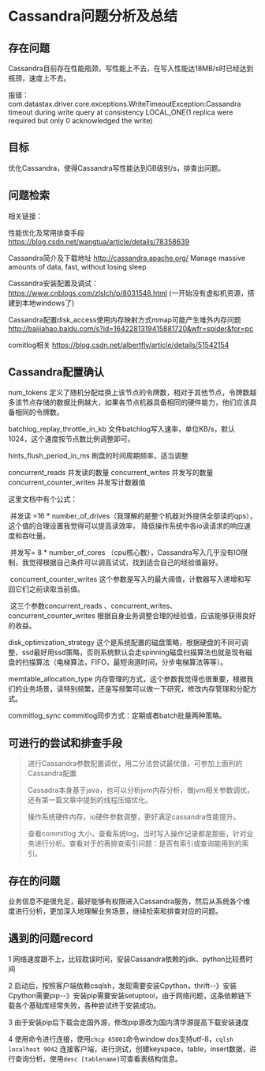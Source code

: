 # Cassandra问题分析及总结



## 存在问题

Cassandra目前存在性能瓶颈，写性能上不去，在写入性能达18MB/s时已经达到瓶颈，速度上不去。

报错：com.datastax.driver.core.exceptions.WriteTimeoutException:Cassandra timeout during write query at consistency LOCAL_ONE(1 replica were required but only 0 acknowledged the write)

## 目标

优化Cassandra，使得Cassandra写性能达到GB级别/s，排查出问题。

## 问题检索

相关链接：

性能优化及常用排查手段 https://blog.csdn.net/wangtua/article/details/78358639

Cassandra简介及下载地址  http://cassandra.apache.org/ Manage massive amounts of data, fast, without losing sleep

Cassandra安装配置及调试：https://www.cnblogs.com/zlslch/p/8031548.html (一开始没有虚拟机资源，搭建到本地windows了)

Cassandra配置disk_access使用内存映射方式mmap可能产生堆外内存问题 http://baijiahao.baidu.com/s?id=1642281319415881720&wfr=spider&for=pc 



comitlog相关 https://blog.csdn.net/albertfly/article/details/51542154

## Cassandra配置确认

num_tokens 定义了随机分配给换上该节点的令牌数，相对于其他节点，令牌数越多该节点存储的数据比例越大，如果各节点机器具备相同的硬件能力，他们应该具备相同的令牌数。

batchlog_replay_throttle_in_kb 文件batchlog写入速率，单位KB/s，默认1024，这个速度按节点数比例调整即可。

hints_flush_period_in_ms 刷盘的时间周期频率，适当调整

concurrent_reads  并发读的数量
concurrent_writes  并发写的数量
concurrent_counter_writes 并发写计数器值

这里文档中有个公式：

​	并发读 =16 * number_of_drives（我理解的是整个机器对外提供全部读的qps），这个值的合理设置我觉得可以提高读效率， 降低操作系统中各io读请求的响应速度和吞吐量。

​	并发写= 8 * number_of_cores （cpu核心数），Cassandra写入几乎没有IO限制，我觉得根据自己条件可以调高试试，找到适合自己的经验值最好。

​	concurrent_counter_writes  这个参数是写入的最大阈值，计数器写入递增和写回它们之前读取当前值。

​	这三个参数concurrent_reads 、concurrent_writes、concurrent_counter_writes  根据自身业务调整合理的经验值，应该能够获得良好的收益。

disk_optimization_strategy 这个是系统配置的磁盘策略，根据硬盘的不同可调整，ssd最好用ssd策略，否则系统默认会走spinning磁盘扫描算法也就是现有磁盘的扫描算法（电梯算法，FIFO，最短询道时间，分步电梯算法等等）。

memtable_allocation_type 内存管理的方式，这个参数我觉得也很重要，根据我们的业务场景，读特别频繁，还是写频繁可以做一下研究，修改内存管理和分配方式。



commitlog_sync commitlog同步方式：定期或者batch批量两种策略。

## 可进行的尝试和排查手段

> 进行Cassandra参数配置调优，用二分法尝试最优值，可参加上面列的Cassandra配置
>
> Cassadra本身基于java，也可以分析jvm内存分析，做jvm相关参数调优，还有第一篇文章中提到的线程压缩优化。
>
> 操作系统硬件内存，io硬件参数调整，更好满足cassandra性能提升。
>
> 查看commitlog 大小，查看系统log，当时写入操作记录都是那些，针对业务进行分析。查看对于的表排查索引问题：是否有索引或查询能用到的索引。



## 存在的问题

业务信息不是很充足，最好能够有权限进入Cassandra服务，然后从系统各个维度进行分析，更加深入地理解业务场景，继续检索和排查对应的问题。



## 遇到的问题record



1 网络速度跟不上，比较耽误时间，安装Cassandra依赖的jdk、python比较费时间

2 启动后，按照客户端依赖csqlsh，发现需要安装Cpython，thrift--》安装Cpython需要pip--》安装pip需要安装setuptool，由于网络问题，这条依赖链下载各个基础库经常失败，各种尝试终于安装成功。

3 由于安装pip后下载会走国外源，修改pip源改为国内清华源提高下载安装速度

4 使用命令进行连接，使用`chcp 65001`命令window dos支持utf-8，`cqlsh localhost 9042` 连接客户端，进行测试，创建keyspace，table，insert数据，进行查询分析，使用`desc [tablename]`可查看表结构信息。